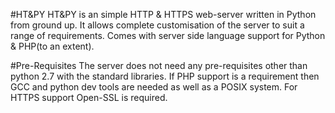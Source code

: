 #HT&PY
HT&PY is an simple HTTP & HTTPS web-server written in Python from ground up.
It allows complete customisation of the server to suit a range of requirements.
Comes with server side language support for Python & PHP(to an extent).

#Pre-Requisites
The server does not need any pre-requisites other than python 2.7 with the standard libraries.
If PHP support is a requirement then GCC and python dev tools are needed as well as a POSIX system.
For HTTPS support Open-SSL is required.


